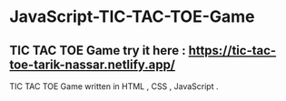 # JavaScript-TIC-TAC-TOE-Game
## TIC TAC TOE Game try it here : https://tic-tac-toe-tarik-nassar.netlify.app/
TIC TAC TOE Game written in HTML , CSS , JavaScript . 
